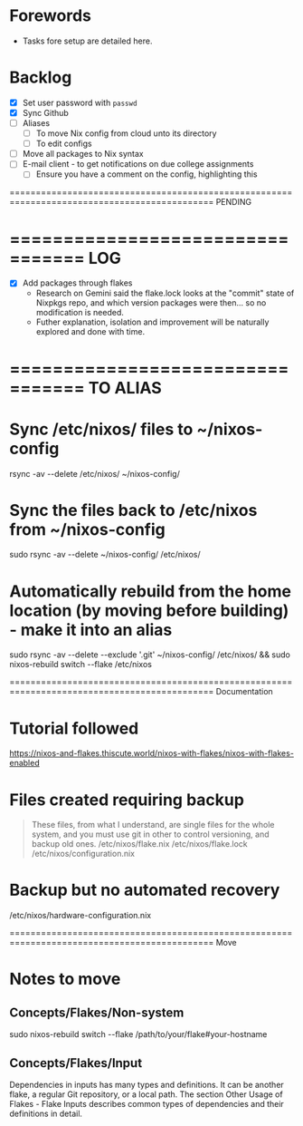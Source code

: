 # Forewords
* Tasks fore setup are detailed here.

# Backlog
* [x] Set user password with `passwd`
* [x] Sync Github
* [ ] Aliases
    * [ ] To move Nix config from cloud unto its directory
    * [ ] To edit configs
* [ ] Move all packages to Nix syntax
* [ ] E-mail client - to get notifications on due college assignments
    * [ ] Ensure you have a comment on the config, highlighting this

=============================================================================================
PENDING

# ================================= LOG
* [x] Add packages through flakes
    * Research on Gemini said the flake.lock looks at the "commit" state of Nixpkgs repo, and which version packages were then... so no modification is needed.
    * Futher explanation, isolation and improvement will be naturally explored and done with time.

# ================================= TO ALIAS
# Sync /etc/nixos/ files to ~/nixos-config
rsync -av --delete /etc/nixos/ ~/nixos-config/
# Sync the files back to /etc/nixos from ~/nixos-config
sudo rsync -av --delete ~/nixos-config/ /etc/nixos/
# Automatically rebuild from the home location (by moving before building) - make it into an alias
sudo rsync -av --delete --exclude '.git' ~/nixos-config/ /etc/nixos/ && sudo nixos-rebuild switch --flake /etc/nixos

=============================================================================================
Documentation

# Tutorial followed
https://nixos-and-flakes.thiscute.world/nixos-with-flakes/nixos-with-flakes-enabled

# Files created requiring backup
> These files, from what I understand, are single files for the whole system, and you must use git in other to control versioning, and backup old ones.
/etc/nixos/flake.nix
/etc/nixos/flake.lock
/etc/nixos/configuration.nix
# Backup but no automated recovery 
/etc/nixos/hardware-configuration.nix

=============================================================================================
Move

# Notes to move
## Concepts/Flakes/Non-system
sudo nixos-rebuild switch --flake /path/to/your/flake#your-hostname
## Concepts/Flakes/Input
Dependencies in inputs has many types and definitions. It can be another flake, a regular Git repository, or a local path. The section Other Usage of Flakes - Flake Inputs describes common types of dependencies and their definitions in detail.
